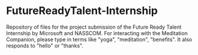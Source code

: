 # FutureReadyTalent-Internship
Repository of files for the project submission of the Future Ready Talent Internship by Microsoft and NASSCOM.
For interacting with the Meditation Companion, please type in terms like "yoga", "meditation", "benefits". It also responds to "hello" or "thanks".
